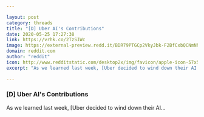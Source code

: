 ```yaml
---

layout: post
category: threads
title: "[D] Uber AI's Contributions"
date: 2020-05-25 17:27:38
link: https://vrhk.co/2TzSIWc
image: https://external-preview.redd.it/BDR79PTGCp2VkyJbk-F2BfCxbQCNmNhpb4uiZL1C6jQ.jpg?width=500&height=261.780104712&auto=webp&crop=500:261.780104712,smart&s=01737520f6be2598007512d6d36a36257cc906c5
domain: reddit.com
author: "reddit"
icon: http://www.redditstatic.com/desktop2x/img/favicon/apple-icon-57x57.png
excerpt: "As we learned last week, [Uber decided to wind down their AI..."

---
```


### [D] Uber AI's Contributions

As we learned last week, [Uber decided to wind down their AI...